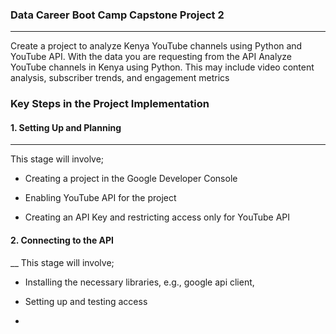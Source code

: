 ### Data Career Boot Camp Capstone Project 2 
___
Create a project to analyze Kenya YouTube channels using Python and YouTube API. With the data you are requesting from the API Analyze YouTube channels in Kenya using Python. This may include video content analysis, subscriber trends, and engagement metrics 

### Key Steps in the Project Implementation 

#### 1. Setting Up and Planning
___
This stage will involve;
- Creating a project in the Google Developer Console 

- Enabling YouTube API for the project 

- Creating an API Key and restricting access only for YouTube API 

#### 2. Connecting to the API 
__ 
This stage will involve;
- Installing the necessary libraries, e.g., google api client, 

- Setting up and testing access

- 